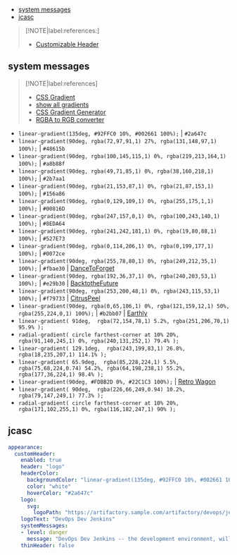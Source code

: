 <!-- START doctoc generated TOC please keep comment here to allow auto update -->
<!-- DON'T EDIT THIS SECTION, INSTEAD RE-RUN doctoc TO UPDATE -->

- [system messages](#system-messages)
- [jcasc](#jcasc)

<!-- END doctoc generated TOC please keep comment here to allow auto update -->


> [!NOTE|label:references:]
> - [Customizable Header](https://plugins.jenkins.io/customizable-header/)

## system messages

> [!NOTE|label:references]
> - [CSS Gradient](https://cssgradient.io/)
> - [show all gradients](https://uigradients.com/#SummerDog)
> - [CSS Gradient Generator](https://www.colorzilla.com/gradient-editor/)
> - [RGBA to RGB converter](https://borderleft.com/toolbox/rgba/)

- `linear-gradient(135deg, #92FFC0 10%, #002661 100%);` | `#2a647c`
- `linear-gradient(90deg, rgba(72,97,91,1) 27%, rgba(131,148,97,1) 100%);` | `#48615b`
- `linear-gradient(90deg, rgba(100,145,115,1) 0%, rgba(219,213,164,1) 100%);` | `#a8b88f`
- `linear-gradient(90deg, rgba(49,71,85,1) 0%, rgba(38,160,218,1) 100%);` | `#2b7aa1`
- `linear-gradient(90deg, rgba(21,153,87,1) 0%, rgba(21,87,153,1) 100%);` | `#156a86`
- `linear-gradient(90deg, rgba(0,129,109,1) 0%, rgba(255,175,1,1) 100%);` | `#00816D`
- `linear-gradient(90deg, rgba(247,157,0,1) 0%, rgba(100,243,140,1) 100%);` | `#8EDA64`
- `linear-gradient(90deg, rgba(241,242,181,1) 0%, rgba(19,80,88,1) 100%);` | `#527E73`
- `linear-gradient(90deg, rgba(0,114,206,1) 0%, rgba(0,199,177,1) 100%);` | `#0072ce`
- `linear-gradient(90deg, rgba(255,78,80,1) 0%, rgba(249,212,35,1) 100%);` | `#fbae30` | [DanceToForget](https://uigradients.com/#DanceToForget)
- `linear-gradient(90deg, rgba(192,36,37,1) 0%, rgba(240,203,53,1) 100%);` | `#e29b30` | [BacktotheFuture](https://uigradients.com/#BacktotheFuture)
- `linear-gradient(90deg, rgba(253,200,48,1) 0%, rgba(243,115,53,1) 100%);` | `#f79733` | [CitrusPeel](https://uigradients.com/#CitrusPeel)
- `linear-gradient(90deg, rgba(0,65,106,1) 0%, rgba(121,159,12,1) 50%, rgba(255,224,0,1) 100%);` | `#b2bb07` | [Earthly](https://uigradients.com/#Earthly)
- `linear-gradient( 91deg,  rgba(72,154,78,1) 5.2%, rgba(251,206,70,1) 95.9% );`
- `radial-gradient( circle farthest-corner at 10% 20%,  rgba(91,140,245,1) 0%, rgba(240,131,252,1) 79.4% );`
- `linear-gradient( 129.1deg,  rgba(243,199,83,1) 26.8%, rgba(18,235,207,1) 114.1% );`
- `linear-gradient( 65.9deg,  rgba(85,228,224,1) 5.5%, rgba(75,68,224,0.74) 54.2%, rgba(64,198,238,1) 55.2%, rgba(177,36,224,1) 98.4% );`
- `linear-gradient(90deg, #FDBB2D 0%, #22C1C3 100%);` | [Retro Wagon](https://cssgradient.io/swatches/)
- `linear-gradient( 90deg,  rgba(226,66,249,0.94) 10.2%, rgba(79,147,249,1) 77.3% );`
- `radial-gradient( circle farthest-corner at 10% 20%,  rgba(171,102,255,1) 0%, rgba(116,182,247,1) 90% );`

## jcasc
```yaml
appearance:
  customHeader:
    enabled: true
    header: "logo"
    headerColor:
      backgroundColor: "linear-gradient(135deg, #92FFC0 10%, #002661 100%);"
      color: "white"
      hoverColor: "#2a647c"
    logo:
      svg:
        logoPath: "https://artifactory.sample.com/artifactory/devops/jenkins/icon/header/logo-vert-padded-square-BLACK.svg"
    logoText: "DevOps Dev Jenkins"
    systemMessages:
    - level: danger
      message: "DevOps Dev Jenkins -- the development environment, will be extremely unstable and restarted often"
    thinHeader: false
```
